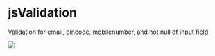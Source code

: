 # jsValidation
Validation for email, pincode, mobilenumber, and not null of input field

<img src="http://i.imgur.com/hVU9QyE.png"/>
